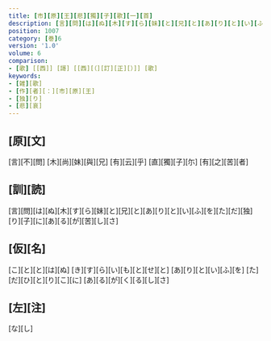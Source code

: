 ```yaml
---
title: [市][原][王][悲][獨][子][歌][一][首]
description: [言][問][は][ぬ][木][す][ら][妹][と][兄][と][あ][り][と][い][ふ][を][た][だ][独][り][子][に][あ][る][が][苦][し][さ]
position: 1007
category: [巻]6
version: '1.0'
volume: 6
comparison:
- [歌] [[西]] [謌] [[西][（][訂][正][）]] [歌]
keywords:
- [雑][歌]
- [作][者][：][市][原][王]
- [独][り]
- [悲][哀]
---
```


## [原][文]

[言][不][問] [木][尚][妹][與][兄] [有][云][乎] [直][獨][子][尓] [有][之][苦][者]

## [訓][読]

[言][問][は][ぬ][木][す][ら][妹][と][兄][と][あ][り][と][い][ふ][を][た][だ][独][り][子][に][あ][る][が][苦][し][さ]

## [仮][名]

[こ][と][と][は][ぬ] [き][す][ら][い][も][と][せ][と] [あ][り][と][い][ふ][を] [た][だ][ひ][と][り][こ][に] [あ][る][が][く][る][し][さ]

## [左][注]

[な][し]
